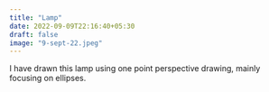 ```yaml
---
title: "Lamp"
date: 2022-09-09T22:16:40+05:30
draft: false
image: "9-sept-22.jpeg"
---
```


I have drawn this lamp using one point perspective drawing, mainly focusing on ellipses.
